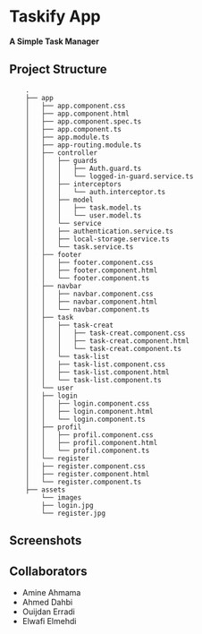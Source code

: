 # Taskify App

**A Simple Task Manager**

## Project Structure

        .
        ├── app
        │   ├── app.component.css
        │   ├── app.component.html
        │   ├── app.component.spec.ts
        │   ├── app.component.ts
        │   ├── app.module.ts
        │   ├── app-routing.module.ts
        │   ├── controller
        │   │   ├── guards
        │   │   │   ├── Auth.guard.ts
        │   │   │   └── logged-in-guard.service.ts
        │   │   ├── interceptors
        │   │   │   └── auth.interceptor.ts
        │   │   ├── model
        │   │   │   ├── task.model.ts
        │   │   │   └── user.model.ts
        │   │   └── service
        │   │   ├── authentication.service.ts
        │   │   ├── local-storage.service.ts
        │   │   └── task.service.ts
        │   ├── footer
        │   │   ├── footer.component.css
        │   │   ├── footer.component.html
        │   │   └── footer.component.ts
        │   ├── navbar
        │   │   ├── navbar.component.css
        │   │   ├── navbar.component.html
        │   │   └── navbar.component.ts
        │   ├── task
        │   │   ├── task-creat
        │   │   │   ├── task-creat.component.css
        │   │   │   ├── task-creat.component.html
        │   │   │   └── task-creat.component.ts
        │   │   └── task-list
        │   │   ├── task-list.component.css
        │   │   ├── task-list.component.html
        │   │   └── task-list.component.ts
        │   └── user
        │   ├── login
        │   │   ├── login.component.css
        │   │   ├── login.component.html
        │   │   └── login.component.ts
        │   ├── profil
        │   │   ├── profil.component.css
        │   │   ├── profil.component.html
        │   │   └── profil.component.ts
        │   └── register
        │   ├── register.component.css
        │   ├── register.component.html
        │   └── register.component.ts
        ├── assets
            └── images
            ├── login.jpg
            └── register.jpg

## Screenshots

## Collaborators

- Amine Ahmama
- Ahmed Dahbi
- Ouijdan Erradi
- Elwafi Elmehdi
